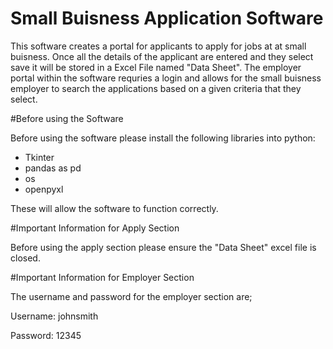 
# Small Buisness Application Software

This software creates a portal for applicants to apply for jobs at at small buisness. Once all the details of the applicant are entered and they select save it will be stored in a Excel File named "Data Sheet". 
The employer portal within the software requries a login and allows for the small buisness employer to search the applications based on a given criteria that they select. 


#Before using the Software

Before using the software please install the following libraries into python:
- Tkinter
- pandas as pd
- os
- openpyxl

These will allow the software to function correctly. 



#Important Information for Apply Section

Before using the apply section please ensure the "Data Sheet" excel file is closed. 



#Important Information for Employer Section

The username and password for the employer section are;

 Username: johnsmith

 Password: 12345
